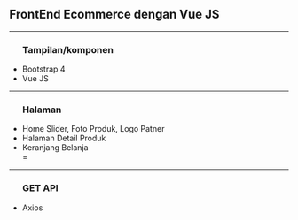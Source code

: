 <h2> FrontEnd Ecommerce dengan Vue JS </h2>
<hr>
<ul>
 <h3>Tampilan/komponen</h3>
<li> Bootstrap 4 </li>
<li> Vue JS</li>
</ul>
 <hr>
 <ul> 
<h3>Halaman</h3>
<li>Home Slider, Foto Produk, Logo Patner</li>
<li>Halaman Detail Produk</li>
<li>Keranjang Belanja </li>=
 </ul>
 <hr>
 <ul>
<h3>GET API</h3>
<li>Axios</li>
 </ul>

